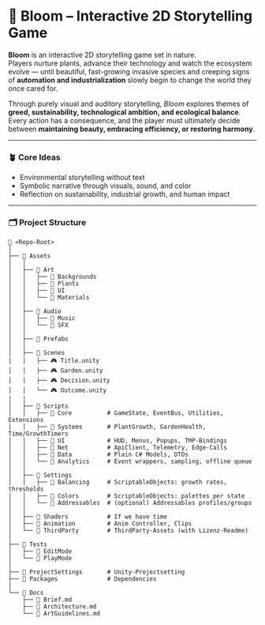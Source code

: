 # 🌸 Bloom – Interactive 2D Storytelling Game

**Bloom** is an interactive 2D storytelling game set in nature.  
Players nurture plants, advance their technology and watch the ecosystem evolve — until beautiful, fast-growing invasive species and creeping signs of **automation and industrialization** slowly begin to change the world they once cared for.  

Through purely visual and auditory storytelling, *Bloom* explores themes of **greed, sustainability, technological ambition, and ecological balance**.  
Every action has a consequence, and the player must ultimately decide between **maintaining beauty, embracing efficiency, or restoring harmony**.

---

### 🪴 Core Ideas
- Environmental storytelling without text  
- Symbolic narrative through visuals, sound, and color  
- Reflection on sustainability, industrial growth, and human impact  

---

### 🗂️ Project Structure
```
📁 <Repo-Root>
│
├── 📁 Assets
│   │
│   ├── 📁 Art
│   │   ├── 📁 Backgrounds
│   │   ├── 📁 Plants
│   │   ├── 📁 UI
│   │   └── 📁 Materials
│   │
│   ├── 📁 Audio
│   │   ├── 📁 Music
│   │   └── 📁 SFX
│   │
│   ├── 📁 Prefabs
│   │
│   ├── 📁 Scenes
│   │   ├── 🎮 Title.unity
│   │   ├── 🎮 Garden.unity
│   │   ├── 🎮 Decision.unity
│   │   └── 🎮 Outcome.unity
│   │
│   ├── 📁 Scripts
│   │   ├── 📁 Core          # GameState, EventBus, Utilities, Extensions
│   │   ├── 📁 Systems       # PlantGrowth, GardenHealth, Time/GrowthTimers
│   │   ├── 📁 UI            # HUD, Menus, Popups, TMP-Bindings
│   │   ├── 📁 Net           # ApiClient, Telemetry, Edge-Calls
│   │   ├── 📁 Data          # Plain C# Models, DTOs
│   │   └── 📁 Analytics     # Event wrappers, sampling, offline queue
│   │
│   ├── 📁 Settings
│   │   ├── 📁 Balancing     # ScriptableObjects: growth rates, thresholds
│   │   ├── 📁 Colors        # ScriptableObjects: palettes per state
│   │   └── 📁 Addressables  # (optional) Addressables profiles/groups
│   │
│   ├── 📁 Shaders           # If we have time
│   ├── 📁 Animation         # Anim Controller, Clips
│   └── 📁 ThirdParty        # ThirdParty-Assets (with Lizenz-Readme)
│
├── 📁 Tests
│   ├── 📁 EditMode
│   └── 📁 PlayMode
│
├── 📁 ProjectSettings       # Unity-Projectsetting
├── 📁 Packages              # Dependencies
│
└── 📁 Docs
    ├── 📝 Brief.md
    ├── 📝 Architecture.md
    └── 📝 ArtGuidelines.md
```
